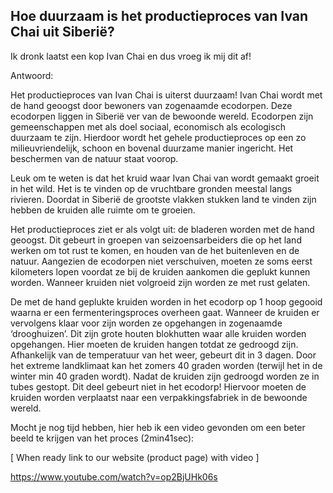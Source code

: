 ## Hoe duurzaam is het productieproces van Ivan Chai uit Siberië? 

Ik dronk laatst een kop Ivan Chai en dus vroeg ik mij dit af! 

Antwoord: 

Het productieproces van Ivan Chai is uiterst duurzaam! Ivan Chai wordt met de hand geoogst door bewoners van zogenaamde ecodorpen. Deze ecodorpen liggen in Siberië ver van de bewoonde wereld. Ecodorpen zijn gemeenschappen met als doel sociaal, economisch als ecologisch duurzaam te zijn. Hierdoor wordt het gehele productieproces op een zo milieuvriendelijk, schoon en bovenal duurzame manier ingericht. Het beschermen van de natuur staat voorop. 

Leuk om te weten is dat het kruid waar Ivan Chai van wordt gemaakt groeit in het wild.
Het is te vinden op de vruchtbare gronden meestal langs rivieren. Doordat in Siberië de grootste vlakken stukken land te vinden zijn hebben de kruiden alle ruimte om te groeien. 

Het productieproces ziet er als volgt uit: de bladeren worden met de hand geoogst. Dit gebeurt in groepen van seizoensarbeiders die op het land werken om tot rust te komen, en houden van de het buitenleven en de natuur. Aangezien de ecodorpen niet verschuiven, moeten ze soms eerst kilometers lopen voordat ze bij de kruiden aankomen die geplukt kunnen worden. Wanneer kruiden niet volgroeid zijn worden ze met rust gelaten.

De met de hand geplukte kruiden worden in het ecodorp op 1 hoop gegooid waarna er een fermenteringsproces overheen gaat. Wanneer de kruiden er vervolgens klaar voor zijn worden ze opgehangen in zogenaamde ‘drooghuizen’. Dit zijn grote houten blokhutten waar alle kruiden worden opgehangen. Hier moeten de kruiden hangen totdat ze gedroogd zijn. Afhankelijk van de temperatuur van het weer, gebeurt dit in 3 dagen. Door het extreme landklimaat kan het zomers 40 graden worden (terwijl het in de winter min 40 graden wordt). Nadat de kruiden zijn gedroogd worden ze in tubes gestopt. Dit deel gebeurt niet in het ecodorp! Hiervoor moeten de kruiden worden verplaatst naar een verpakkingsfabriek in de bewoonde wereld. 

Mocht je nog tijd hebben, hier heb ik een video gevonden om een beter beeld te krijgen van het proces (2min41sec): 


[ When ready link to our website (product page) with video ] 


https://www.youtube.com/watch?v=op2BjUHk06s
